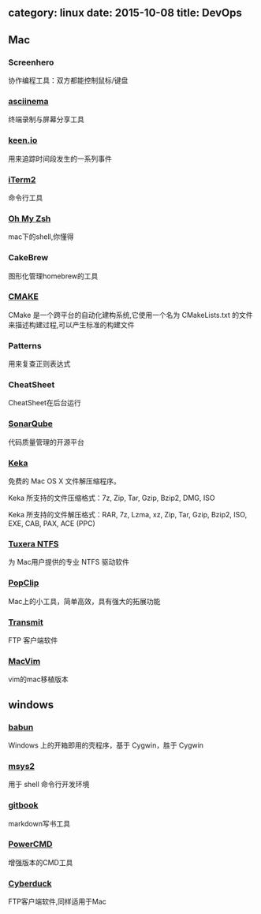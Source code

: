 category: linux
date: 2015-10-08
title: DevOps
---
## Mac

### Screenhero
协作编程工具：双方都能控制鼠标/键盘

### [asciinema](https://asciinema.org)
终端录制与屏幕分享工具

### [keen.io](https://keen.io)
用来追踪时间段发生的一系列事件

### [iTerm2](http://www.iterm2.com/)
命令行工具 

### [Oh My Zsh](http://ohmyz.sh/)
mac下的shell,你懂得

### CakeBrew
图形化管理homebrew的工具

### [CMAKE](https://cmake.org/)
CMake 是一个跨平台的自动化建构系统,它使用一个名为 CMakeLists.txt 的文件来描述构建过程,可以产生标准的构建文件

### Patterns
用来复查正则表达式

### CheatSheet
CheatSheet在后台运行

### [SonarQube](http://www.sonarqube.org/)
代码质量管理的开源平台

### [Keka](http://www.kekaosx.com/zh-cn/)
免费的 Mac OS X 文件解压缩程序。

Keka 所支持的文件压缩格式：7z, Zip, Tar, Gzip, Bzip2, DMG, ISO

Keka 所支持的文件解压格式：RAR, 7z, Lzma, xz, Zip, Tar, Gzip, Bzip2, ISO, EXE, CAB, PAX, ACE (PPC)

### [Tuxera NTFS](http://www.tuxera.com/products/tuxera-ntfs-for-mac/)
为 Mac用户提供的专业 NTFS 驱动软件

### [PopClip](http://sspai.com/25483)
Mac上的小工具，简单高效，具有强大的拓展功能

### [Transmit]()
FTP 客户端软件

### [MacVim](http://www.macupdate.com/app/mac/25988/macvim)
vim的mac移植版本

## windows

### [babun](http://babun.github.io/)
Windows 上的开箱即用的壳程序，基于 Cygwin，胜于 Cygwin

### [msys2](http://msys2.github.io/)
用于 shell 命令行开发环境

### [gitbook]()
markdown写书工具

### [PowerCMD](http://www.powercmd.com/)
增强版本的CMD工具

### [Cyberduck](https://cyberduck.io/)
FTP客户端软件,同样适用于Mac




